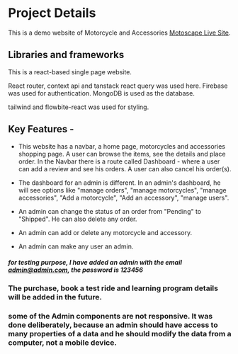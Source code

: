 # Project Details

This is a demo website of Motorcycle and Accessories [Motoscape Live Site](https://motoscape-16.web.app).

## Libraries and frameworks

This is a react-based single page website.

React router, context api and tanstack react query was used here. Firebase was used for authentication. MongoDB is used as the database.

tailwind and flowbite-react was used for styling. 

## Key Features -

* This website has a navbar, a home page, motorcycles and accessories shopping page. A user can browse the items, see the details and place order. In the Navbar there is a route called Dashboard - where a user can add a review and see his orders. A user can also cancel his order(s).

* The dashboard for an admin is different. In an admin's dashboard, he will see options like "manage orders", "manage motorcycles", "manage accessories", "Add a motorcycle", "Add an accessory", "manage users".

* An admin can change the status of an order from "Pending" to "Shipped". He can also delete any order.

* An admin can add or delete any motorcycle and accessory.

* An admin can make any user an admin.

#### *for testing purpose, I have added an admin with the email admin@admin.com, the password is 123456*

### The purchase, book a test ride and learning program details will be added in the future.

### some of the Admin components are not responsive. It was done deliberately, because an admin should have access to many properties of a data and he should modify the data from a computer, not a mobile device.